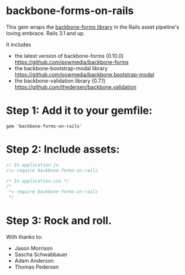backbone-forms-on-rails
=======================

This gem wraps the [backbone-forms library](https://github.com/powmedia/backbone-forms) in the Rails asset pipeline's loving embrace.  Rails 3.1 and up.

It includes 

* the latest version of backbone-forms (0.10.0) https://github.com/powmedia/backbone-forms
* the backbone-bootstrap-modal library https://github.com/powmedia/backbone.bootstrap-modal
* the backbone-validation library (0.7.1) https://github.com/thedersen/backbone.validation

# Step 1: Add it to your gemfile:

    gem 'backbone-forms-on-rails'

# Step 2: Include assets:

```javascript
// In application.js
//= require backbone-forms-on-rails
```

```css
/* In application.css */
/*
 *= require backbone-forms-on-rails
 */
```

# Step 3: Rock and roll.

With thanks to:

* Jason Morrison
* Sascha Schwabbauer
* Adam Anderson
* Thomas Pedersen

